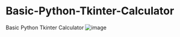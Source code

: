 # Basic-Python-Tkinter-Calculator
Basic Python Tkinter Calculator
![image](https://user-images.githubusercontent.com/88886066/211153461-eaf9b52e-e2a8-48a5-acf6-123b41b7059a.png)
